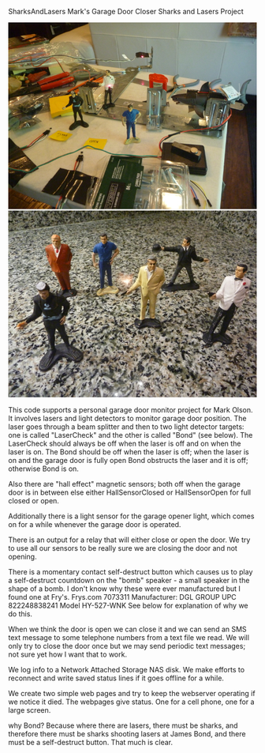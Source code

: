 SharksAndLasers
Mark's Garage Door Closer Sharks and Lasers Project

![alt text](https://github.com/Mark-MDO47/SharksAndLasers/blob/master/forFun/Board_AllTogether.png "Sharks & Lasers project mocked up")
![alt text](https://github.com/Mark-MDO47/SharksAndLasers/blob/master/forFun/BondFigurines.png "James Bond figurines from Portugal via EBay")

This code supports a personal garage door monitor project for Mark Olson.
It involves lasers and light detectors to monitor garage door position.
The laser goes through a beam splitter and then to two light detector targets:
one is called "LaserCheck" and the other is called "Bond" (see below).
The LaserCheck should always be off when the laser is off and on when the laser
is on. The Bond should be off when the laser is off; when the laser is on and
the garage door is fully open Bond obstructs the laser and it is off; otherwise
Bond is on.

Also there are "hall effect" magnetic sensors; both off when the garage door is
in between else either HallSensorClosed or HallSensorOpen for full closed or open.

Additionally there is a light sensor for the garage opener light, which comes on
for a while whenever the garage door is operated.

There is an output for a relay that will either close or open the door. We try
to use all our sensors to be really sure we are closing the door and not opening.

There is a momentary contact self-destruct button which causes us to play a
self-destruct countdown on the "bomb" speaker - a small speaker in the shape
of a bomb. I don't know why these were ever manufactured but I found one at Fry's.
Frys.com 7073311 Manufacturer: DGL GROUP
UPC 822248838241 Model HY-527-WNK
See below for explanation of why we do this.

When we think the door is open we can close it and we can send an SMS text
message to some telephone numbers from a text file we read. We will only
try to close the door once but we may send periodic text messages; not sure
yet how I want that to work.

We log info to a Network Attached Storage NAS disk. We make efforts to
reconnect and write saved status lines if it goes offline for a while.

We create two simple web pages and try to keep the webserver operating
if we notice it died. The webpages give status. One for a cell phone,
one for a large screen.

why Bond?
Because where there are lasers, there must be sharks, and therefore there
must be sharks shooting lasers at James Bond, and there must be a self-destruct
button. That much is clear.

